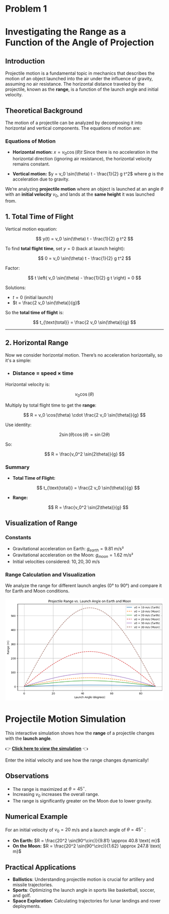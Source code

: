 # Problem 1

# Investigating the Range as a Function of the Angle of Projection

## Introduction

Projectile motion is a fundamental topic in mechanics that describes the motion of an object launched into the air under the influence of gravity, assuming no air resistance. The horizontal distance traveled by the projectile, known as the **range**, is a function of the launch angle and initial velocity.

## Theoretical Background

The motion of a projectile can be analyzed by decomposing it into horizontal and vertical components. The equations of motion are:

### Equations of Motion

- **Horizontal motion:**
  $x = v_0 \cos(\theta) t$
  Since there is no acceleration in the horizontal direction (ignoring air resistance), the horizontal velocity remains constant.

- **Vertical motion:**
  $y = v_0 \sin(\theta) t - \frac{1}{2} g t^2$
  where $g$ is the acceleration due to gravity.


We’re analyzing **projectile motion** where an object is launched at an angle $\theta$ with an **initial velocity** $v_0$, and lands at the **same height** it was launched from.



## 1.  Total Time of Flight

Vertical motion equation:

$$
y(t) = v_0 \sin(\theta) t - \frac{1}{2} g t^2
$$

To find **total flight time**, set $y = 0$ (back at launch height):

$$
0 = v_0 \sin(\theta) t - \frac{1}{2} g t^2
$$

Factor:

$$
t \left( v_0 \sin(\theta) - \frac{1}{2} g t \right) = 0
$$

Solutions:

- $t = 0$ (initial launch)
- $t = \frac{2 v_0 \sin(\theta)}{g}$

So the **total time of flight** is:

$$
t_{\text{total}} = \frac{2 v_0 \sin(\theta)}{g}
$$

---

## 2.  Horizontal Range

Now we consider horizontal motion. There’s no acceleration horizontally, so it's a simple:

- ### Distance = speed × time

Horizontal velocity is:

$$
v_0 \cos(\theta)
$$

Multiply by total flight time to get the **range**:

$$
R = v_0 \cos(\theta) \cdot \frac{2 v_0 \sin(\theta)}{g}
$$

Use identity:

$$
2 \sin(\theta) \cos(\theta) = \sin(2\theta)
$$

So:

$$
R = \frac{v_0^2 \sin(2\theta)}{g}
$$



###  Summary

- **Total Time of Flight:**

  $$
  t_{\text{total}} = \frac{2 v_0 \sin(\theta)}{g}
  $$

- **Range:**

  $$
  R = \frac{v_0^2 \sin(2\theta)}{g}
  $$

## Visualization of Range 

### Constants

- Gravitational acceleration on Earth: $g_{earth} = 9.81$ m/s²
- Gravitational acceleration on the Moon: $g_{moon} = 1.62$ m/s²
- Initial velocities considered: $10, 20, 30$ m/s

### Range Calculation and Visualization

We analyze the range for different launch angles (0° to 90°) and compare it for Earth and Moon conditions.

![alt text](image-1.png)

#  Projectile Motion Simulation

This interactive simulation shows how the **range** of a projectile changes with the **launch angle**.

👉 **[Click here to view the simulation](simulation.html)** 👈

Enter the initial velocity and see how the range changes dynamically!


## Observations

- The range is maximized at $\theta = 45^\circ$.
- Increasing $v_0$ increases the overall range.
- The range is significantly greater on the Moon due to lower gravity.

## Numerical Example

For an initial velocity of $v_0 = 20$ m/s and a launch angle of $\theta = 45^\circ$ :

- **On Earth:**
  $R = \frac{20^2 \sin(90^\circ)}{9.81} \approx 40.8 \text{ m}$
- **On the Moon:**
  $R = \frac{20^2 \sin(90^\circ)}{1.62} \approx 247.8 \text{ m}$

## Practical Applications

- **Ballistics**: Understanding projectile motion is crucial for artillery and missile trajectories.
- **Sports**: Optimizing the launch angle in sports like basketball, soccer, and golf.
- **Space Exploration**: Calculating trajectories for lunar landings and rover deployments.
